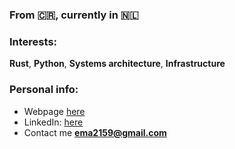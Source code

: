 ### From 🇨🇷, currently in 🇳🇱

### Interests:
**Rust**, **Python**, **Systems architecture**, **Infrastructure**

### Personal info:
- Webpage [here](https://ema2159.github.io/)
- LinkedIn: [here](https://linkedin.com/in/ema2159)
- Contact me **ema2159@gmail.com**
